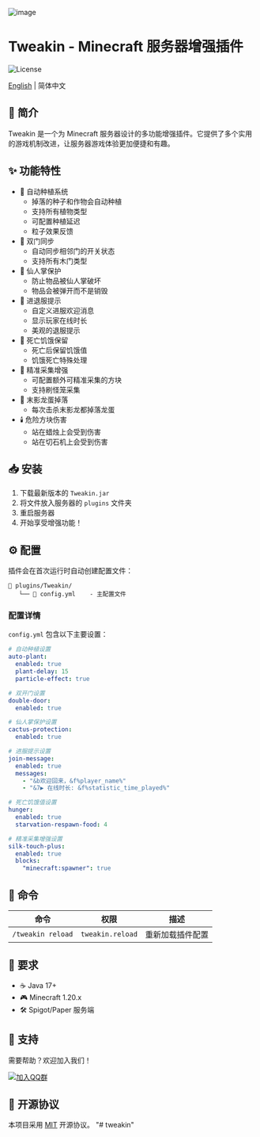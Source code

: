 ![image](https://github.com/user-attachments/assets/92c1c2db-48ec-4a48-820c-340312abe1a5)

# Tweakin - Minecraft 服务器增强插件

![License](https://img.shields.io/badge/License-MIT-green)

[English](README_EN.md) | 简体中文

## 📝 简介

Tweakin 是一个为 Minecraft 服务器设计的多功能增强插件。它提供了多个实用的游戏机制改进，让服务器游戏体验更加便捷和有趣。

## ✨ 功能特性

- 🌱 自动种植系统
  - 掉落的种子和作物会自动种植
  - 支持所有植物类型
  - 可配置种植延迟
  - 粒子效果反馈
- 🚪 双门同步
  - 自动同步相邻门的开关状态
  - 支持所有木门类型
- 🌵 仙人掌保护
  - 防止物品被仙人掌破坏
  - 物品会被弹开而不是销毁
- 🏃 进退服提示
  - 自定义进服欢迎消息
  - 显示玩家在线时长
  - 美观的退服提示
- 🍖 死亡饥饿保留
  - 死亡后保留饥饿值
  - 饥饿死亡特殊处理
- 🔨 精准采集增强
  - 可配置额外可精准采集的方块
  - 支持刷怪笼采集
- 🥚 末影龙蛋掉落
  - 每次击杀末影龙都掉落龙蛋
- 🕯️ 危险方块伤害
  - 站在蜡烛上会受到伤害
  - 站在切石机上会受到伤害

## 📥 安装

1. 下载最新版本的 `Tweakin.jar`
2. 将文件放入服务器的 `plugins` 文件夹
3. 重启服务器
4. 开始享受增强功能！

## ⚙️ 配置

插件会在首次运行时自动创建配置文件：
```
📁 plugins/Tweakin/
   └── 📄 config.yml    - 主配置文件
```

### 配置详情

`config.yml` 包含以下主要设置：

```yaml
# 自动种植设置
auto-plant:
  enabled: true
  plant-delay: 15
  particle-effect: true

# 双开门设置
double-door:
  enabled: true

# 仙人掌保护设置
cactus-protection:
  enabled: true

# 进服提示设置
join-message:
  enabled: true
  messages:
    - "&b欢迎回来，&f%player_name%"
    - "&7▶ 在线时长: &f%statistic_time_played%"

# 死亡饥饿值设置
hunger:
  enabled: true
  starvation-respawn-food: 4

# 精准采集增强设置
silk-touch-plus:
  enabled: true
  blocks:
    "minecraft:spawner": true
```

## 📌 命令

| 命令 | 权限 | 描述 |
|------|------|------|
| `/tweakin reload` | `tweakin.reload` | 重新加载插件配置 |

## 🔧 要求

- ☕ Java 17+
- 🎮 Minecraft 1.20.x
- 🛠️ Spigot/Paper 服务端

## 💬 支持

需要帮助？欢迎加入我们！

[![加入QQ群](https://img.shields.io/badge/QQ群-528651839-blue)](https://jq.qq.com/?_wv=1027&k=528651839)

## 📜 开源协议

本项目采用 [MIT](LICENSE) 开源协议。
"# tweakin" 
